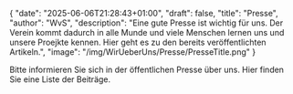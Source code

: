 {
    "date": "2025-06-06T21:28:43+01:00",
    "draft": false,
    "title": "Presse",
    "author": "WvS",
    "description": "Eine gute Presse ist wichtig für uns. Der Verein kommt dadurch in alle Munde und viele Menschen lernen uns und unsere Proejkte kennen. Hier geht es zu den bereits veröffentlichten Artikeln.",
    "image": "/img/WirUeberUns/Presse/PresseTitle.png"
}

Bitte informieren Sie sich in der öffentlichen Presse über uns. Hier finden Sie eine Liste der Beiträge.  
<br>
<!-- <div class="article-line" onclick="window.location.href='https://rp-online.de/nrw/staedte/kempen/kempen-kempener-helfen-kindern-in-kamerun_aid-118664301'">
    <div class="article-column">
        <img src="/img/wirueberuns/presse/Rheinische_Post.png" alt="alt" class="image-logo">
        <p class="article-date">10.10.2010</p>
    </div>
    <p class="article-title">Der Titel</p>
</div> -->
<!-- <a class="article-title" href="${press.ArticleLink}">${press.ArticleTitle}</a> -->


<div id="article-container"></div>

<script type="module" src="/js/presse/generatePresseHTML.js"></script>
<script type="module">
    import { generatePresseHTML } from '/js/presse/generatePresseHTML.js';
    document.addEventListener('DOMContentLoaded', () => {
        const container = document.getElementById('article-container');
        container.innerHTML = generatePresseHTML();
    });
</script>



